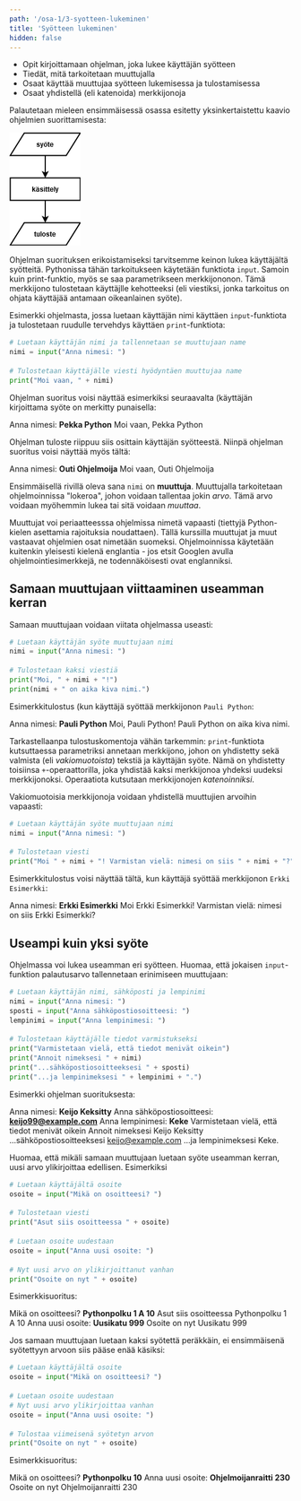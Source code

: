 ```yaml
---
path: '/osa-1/3-syotteen-lukeminen'
title: 'Syötteen lukeminen'
hidden: false
---
```


<text-box variant='learningObjectives' name='Oppimistavoitteet'>


- Opit kirjoittamaan ohjelman, joka lukee käyttäjän syötteen
- Tiedät, mitä tarkoitetaan muuttujalla
- Osaat käyttää muuttujaa syötteen lukemisessa ja tulostamisessa
- Osaat yhdistellä (eli katenoida) merkkijonoja

</text-box>

Palautetaan mieleen ensimmäisessä osassa esitetty yksinkertaistettu kaavio ohjelmien suorittamisesta:

<img src="1_1_1.png">

Ohjelman suorituksen erikoistamiseksi tarvitsemme keinon lukea käyttäjältä syötteitä. Pythonissa tähän tarkoitukseen käytetään funktiota `input`. Samoin kuin print-funktio, myös se saa parametrikseen merkkijononon. Tämä merkkijono tulostetaan käyttäjlle kehotteeksi (eli viestiksi, jonka tarkoitus on ohjata käyttäjää antamaan oikeanlainen syöte).

Esimerkki ohjelmasta, jossa luetaan käyttäjän nimi käyttäen `input`-funktiota ja tulostetaan ruudulle tervehdys käyttäen `print`-funktiota:

```python
# Luetaan käyttäjän nimi ja tallennetaan se muuttujaan name
nimi = input("Anna nimesi: ")

# Tulostetaan käyttäjälle viesti hyödyntäen muuttujaa name
print("Moi vaan, " + nimi)
```

Ohjelman suoritus voisi näyttää esimerkiksi seuraavalta (käyttäjän kirjoittama syöte on merkitty punaisella:

<sample-output>

Anna nimesi: **Pekka Python**
Moi vaan, Pekka Python

</sample-output>

Ohjelman tuloste riippuu siis osittain käyttäjän syötteestä. Niinpä ohjelman suoritus voisi näyttää myös tältä:

<sample-output>

Anna nimesi: **Outi Ohjelmoija**
Moi vaan, Outi Ohjelmoija

</sample-output>

Ensimmäisellä rivillä oleva sana `nimi` on **muuttuja**. Muuttujalla tarkoitetaan ohjelmoinnissa "lokeroa", johon voidaan tallentaa jokin _arvo_. Tämä arvo voidaan myöhemmin lukea tai sitä voidaan _muuttaa_.

<text-box variant="hint">

Muuttujat voi periaatteesssa ohjelmissa nimetä vapaasti (tiettyjä Python-kielen asettamia rajoituksia noudattaen). Tällä kurssilla muuttujat ja muut vastaavat ohjelmien osat nimetään suomeksi. Ohjelmoinnissa käytetään kuitenkin yleisesti kielenä englantia - jos etsit Googlen avulla ohjelmointiesimerkkejä, ne todennäköisesti ovat englanniksi.

</text-box>

## Samaan muuttujaan viittaaminen useamman kerran

Samaan muuttujaan voidaan viitata ohjelmassa useasti:

```python
# Luetaan käyttäjän syöte muuttujaan nimi
nimi = input("Anna nimesi: ")

# Tulostetaan kaksi viestiä
print("Moi, " + nimi + "!")
print(nimi + " on aika kiva nimi.")
```

Esimerkkitulostus (kun käyttäjä syöttää merkkijonon `Pauli Python`:

<sample-output>

Anna nimesi: **Pauli Python**
Moi, Pauli Python!
Pauli Python on aika kiva nimi.

</sample-output>

Tarkastellaanpa tulostuskomentoja vähän tarkemmin: `print`-funktiota kutsuttaessa parametriksi annetaan merkkijono, johon on yhdistetty sekä valmista (eli _vakiomuotoista_) tekstiä ja käyttäjän syöte. Nämä on yhdistetty toisiinsa `+`-operaattorilla, joka yhdistää kaksi merkkijonoa yhdeksi uudeksi merkkijonoksi. Operaatiota kutsutaan merkkijonojen _katenoinniksi_.

Vakiomuotoisia merkkijonoja voidaan yhdistellä muuttujien arvoihin vapaasti:

```python
# Luetaan käyttäjän syöte muuttujaan nimi
nimi = input("Anna nimesi: ")

# Tulostetaan viesti
print("Moi " + nimi + "! Varmistan vielä: nimesi on siis " + nimi + "?")
```

Esimerkkitulostus voisi näyttää tältä, kun käyttäjä syöttää merkkijonon `Erkki Esimerkki`:

<sample-output>

Anna nimesi: **Erkki Esimerkki**
Moi Erkki Esimerkki! Varmistan vielä: nimesi on siis Erkki Esimerkki?

</sample-output>

## Useampi kuin yksi syöte

Ohjelmassa voi lukea useamman eri syötteen. Huomaa, että jokaisen `input`-funktion palautusarvo tallennetaan erinimiseen muuttujaan:

```python
# Luetaan käyttäjän nimi, sähköposti ja lempinimi
nimi = input("Anna nimesi: ")
sposti = input("Anna sähköpostiosoitteesi: ")
lempinimi = input("Anna lempinimesi: ")

# Tulostetaan käyttäjälle tiedot varmistukseksi
print("Varmistetaan vielä, että tiedot menivät oikein")
print("Annoit nimeksesi " + nimi)
print("...sähköpostiosoitteeksesi " + sposti)
print("...ja lempinimeksesi " + lempinimi + ".")
```

Esimerkki ohjelman suorituksesta:

<sample-output>

Anna nimesi: **Keijo Keksitty**
Anna sähköpostiosoitteesi: **keijo99@example.com**
Anna lempinimesi: **Keke**
Varmistetaan vielä, että tiedot menivät oikein
Annoit nimeksesi Keijo Keksitty
...sähköpostiosoitteeksesi keijo@example.com
...ja lempinimeksesi Keke.

</sample-output>

Huomaa, että mikäli samaan muuttujaan luetaan syöte useamman kerran, uusi arvo ylikirjoittaa edellisen. Esimerkiksi

```python
# Luetaan käyttäjältä osoite
osoite = input("Mikä on osoitteesi? ")

# Tulostetaan viesti
print("Asut siis osoitteessa " + osoite)

# Luetaan osoite uudestaan
osoite = input("Anna uusi osoite: ")

# Nyt uusi arvo on ylikirjoittanut vanhan
print("Osoite on nyt " + osoite)
```

Esimerkkisuoritus:

<sample-output>

Mikä on osoitteesi? **Pythonpolku 1 A 10**
Asut siis osoitteessa Pythonpolku 1 A 10
Anna uusi osoite: **Uusikatu 999**
Osoite on nyt Uusikatu 999

</sample-output>

Jos samaan muuttujaan luetaan kaksi syötettä peräkkäin, ei ensimmäisenä syötettyyn arvoon siis pääse enää käsiksi:

```python
# Luetaan käyttäjältä osoite
osoite = input("Mikä on osoitteesi? ")

# Luetaan osoite uudestaan
# Nyt uusi arvo ylikirjoittaa vanhan
osoite = input("Anna uusi osoite: ")

# Tulostaa viimeisenä syötetyn arvon
print("Osoite on nyt " + osoite)
```

Esimerkkisuoritus:

<sample-output>

Mikä on osoitteesi? **Pythonpolku 10**
Anna uusi osoite: **Ohjelmoijanraitti 230**
Osoite on nyt Ohjelmoijanraitti 230

</sample-output>



